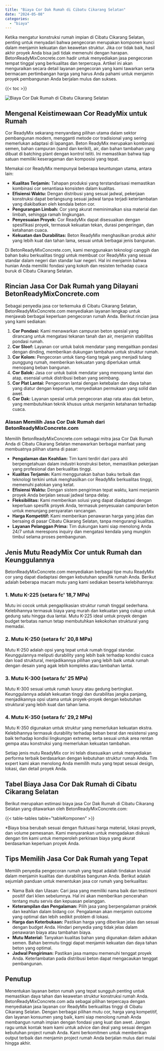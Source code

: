 ```yaml
---
title: "Biaya Cor Dak Rumah di Cibatu Cikarang Selatan"
date: "2024-05-08"
categories: 
  - "biaya"
---
```


Ketika mengatur konstruksi rumah impian di Cibatu Cikarang Selatan, penting untuk menyadari bahwa pengecoran merupakan komponen kunci dalam menjamin kekuatan dan keawetan struktur. Jika cor tidak baik, hasil akhir proyek Anda bisa jadi tidak memenuhi dengan harapan. BetonReadyMixConcrete.com hadir untuk menyediakan jasa pengecoran tempat tinggal yang berkualitas dan terpercaya. Artikel ini akan menguraikan secara detail layanan pengecoran yang kami tawarkan serta bermacam pertimbangan harga yang harus Anda pahami untuk menjamin proyek pembangunan Anda berjalan mulus dan sukses.

{{< toc >}}

![Biaya Cor Dak Rumah di Cibatu Cikarang Selatan](https://betoncor8.github.io/cor/harga-beton-readymix-concrete%20(40).png)

## Mengenal Keistimewaan Cor ReadyMix untuk Rumah

Cor ReadyMix sekarang menyandang pilihan utama dalam sektor pembangunan modern, mengganti metode cor tradisional yang sering memerlukan adaptasi di lapangan. Beton ReadyMix merupakan kombinasi semen, bahan campuran (sand dan kerikil), air, dan bahan tambahan yang dibuat di batching plant dengan kontrol teliti. Ini memastikan bahwa tiap satuan memiliki keseragaman dan komposisi yang tepat.

Memakai cor ReadyMix mempunyai beberapa keuntungan utama, antara lain:

- **Kualitas Terjamin:** Tahapan produksi yang terstandarisasi memastikan kombinasi cor senantiasa konsisten dalam kualitas.
- **Efisiensi Waktu:** Dengan distribusi yang sesuai jadwal, pekerjaan konstruksi dapat berlangsung sesuai jadwal tanpa terjadi keterlambatan yang diakibatkan oleh kendala beton cor.
- **Pengurangan Limbah:** Cor yang akurat meminimalkan sisa material dan limbah, sehingga ramah lingkungan.
- **Penyesuaian Proyek:** Cor ReadyMix dapat disesuaikan dengan spesifikasi proyek, termasuk kekuatan tekan, durasi pengeringan, dan ketahanan cuaca.
- **Kekuatan dan Durabilitas:** Beton ReadyMix menghasilkan produk akhir yang lebih kuat dan tahan lama, sesuai untuk berbagai jenis bangunan.

Di BetonReadyMixConcrete.com, kami menggunakan teknologi canggih dan bahan baku berkualitas tinggi untuk membuat cor ReadyMix yang sesuai standar dalam negeri dan standar luar negeri. Hal ini menjamin bahwa hunian Anda memiliki fondasi yang kokoh dan resisten terhadap cuaca buruk di Cibatu Cikarang Selatan.

## Rincian Jasa Cor Dak Rumah yang Dilayani BetonReadyMixConcrete.com

Sebagai penyedia jasa cor terkemuka di Cibatu Cikarang Selatan, BetonReadyMixConcrete.com menyediakan layanan lengkap untuk menjawab berbagai keperluan pengecoran rumah Anda. Berikut rincian jasa yang kami sediakan:

1. **Cor Pondasi:** Kami menawarkan campuran beton spesial yang dirancang untuk mengatasi tekanan tanah dan air, menjamin stabilitas pondasi rumah.
2. **Cor Sloof:** Layanan cor untuk balok mendatar yang mengaitkan pondasi dengan dinding, memberikan dukungan tambahan untuk struktur rumah.
3. **Cor Kolom:** Pengecoran untuk tiang-tiang tegak yang menjadi tulang punggung rumah, memberikan kekuatan yang diperlukan untuk menopang beban bangunan.
4. **Cor Balok:** Jasa cor untuk balok mendatar yang menopang lantai dan atap, esensial untuk distribusi beban yang seimbang.
5. **Cor Plat Lantai:** Pengecoran lantai dengan ketebalan dan daya tahan yang diatur dengan keperluan, menyediakan permukaan yang solid dan awet.
6. **Cor Dak:** Layanan spesial untuk pengecoran atap rata atau dak beton, yang membutuhkan teknik khusus untuk menjamin ketahanan terhadap cuaca.

### Alasan Memilih Jasa Cor Dak Rumah dari BetonReadyMixConcrete.com

Memilih BetonReadyMixConcrete.com sebagai mitra jasa Cor Dak Rumah Anda di Cibatu Cikarang Selatan menawarkan berbagai manfaat yang membuatnya pilihan utama di pasar:

- **Pengalaman dan Keahlian:** Tim kami terdiri dari para ahli berpengetahuan dalam industri konstruksi beton, memastikan pekerjaan yang profesional dan berkualitas tinggi.
- **Kualitas Terjamin:** Kami menggunakan bahan baku terbaik dan teknologi terkini untuk menghasilkan cor ReadyMix berkualitas tinggi, memenuhi patokan yang ketat.
- **Efisiensi Waktu:** Dengan sistem pengiriman tepat waktu, kami menjamin proyek Anda berjalan sesuai jadwal tanpa delay.
- **Fleksibilitas:** Kami memberikan solusi yang dapat diadaptasi dengan keperluan spesifik proyek Anda, termasuk penyesuaian campuran beton untuk menunjang persyaratan rancangan.
- **Harga Kompetitif:** Kami memberikan penawaran harga yang jelas dan bersaing di pasar Cibatu Cikarang Selatan, tanpa mengurangi kualitas.
- **Layanan Pelanggan Prima:** Tim dukungan kami siap menolong Anda 24/7 untuk merespons inquiry dan mengatasi kendala yang mungkin timbul selama proses pembangunan.

## Jenis Mutu ReadyMix Cor untuk Rumah dan Keunggulannya

BetonReadyMixConcrete.com menyediakan berbagai tipe mutu ReadyMix cor yang dapat diadaptasi dengan kebutuhan spesifik rumah Anda. Berikut adalah beberapa macam mutu yang kami sediakan beserta kelebihannya:

### 1\. Mutu K-225 (setara fc' 18,7 MPa)

Mutu ini cocok untuk pengaplikasian struktur rumah tinggal sederhana. Kelebihannya termasuk biaya yang murah dan kekuatan yang cukup untuk gedung satu hingga dua lantai. Mutu K-225 ideal untuk proyek dengan budget terbatas namun tetap membutuhkan kekokohan struktural yang memadai.

### 2\. Mutu K-250 (setara fc' 20,8 MPa)

Mutu K-250 adalah opsi yang tepat untuk rumah tinggal standar. Keunggulannya meliputi durability yang lebih baik terhadap kondisi cuaca dan load struktural, menjadikannya pilihan yang lebih baik untuk rumah dengan desain yang agak lebih kompleks atau tambahan lantai.

### 3\. Mutu K-300 (setara fc' 25 MPa)

Mutu K-300 sesuai untuk rumah luxury atau gedung bertingkat. Keunggulannya adalah kekuatan tinggi dan durabilitas jangka panjang, menjadikannya opsi utama untuk proyek-proyek dengan kebutuhan struktural yang lebih kuat dan tahan lama.

### 4\. Mutu K-350 (setara fc' 29,2 MPa)

Mutu K-350 digunakan untuk struktur yang memerlukan kekuatan ekstra. Kelebihannya termasuk durability terhadap beban berat dan resistensi yang baik terhadap kondisi lingkungan extreme, serta sesuai untuk area rentan gempa atau konstruksi yang memerlukan kekuatan tambahan.

Setiap jenis mutu ReadyMix cor ini telah disesuaikan untuk menyediakan performa terbaik berdasarkan dengan kebutuhan struktur rumah Anda. Tim expert kami akan menolong Anda memilih mutu yang tepat sesuai design, lokasi, dan detail proyek Anda.

## Tabel Biaya Jasa Cor Dak Rumah di Cibatu Cikarang Selatan

Berikut merupakan estimasi biaya jasa Cor Dak Rumah di Cibatu Cikarang Selatan yang ditawarkan oleh BetonReadyMixConcrete.com:

{{< table-tables table="tableKomponen" >}}

\*Biaya bisa berubah sesuai dengan fluktuasi harga material, lokasi proyek, dan volume pemesanan. Kami menyarankan untuk mengadakan diskusi dengan tim kami untuk memperoleh perkiraan biaya yang akurat berdasarkan keperluan proyek Anda.

## Tips Memilih Jasa Cor Dak Rumah yang Tepat

Memilih penyedia pengecoran rumah yang tepat adalah tindakan krusial dalam menjamin kualitas dan durabilitas bangunan Anda. Berikut adalah sejumlah panduan untuk menentukan jasa cor rumah yang berkualitas:

- Nama Baik dan Ulasan: Cari jasa yang memiliki nama baik dan testimoni positif dari klien sebelumnya. Hal ini akan memberikan pencerahan tentang mutu servis dan kepuasan pelanggan.
- **Keterampilan dan Pengalaman:** Pilih jasa yang berpengalaman praktek dan keahlian dalam bidang cor. Pengalaman akan menjamin outcome yang optimal dan lebih sedikit problem di lokasi.
- **Harga dan Keterbukaan:** Pastikan harga yang diberikan jelas dan sesuai dengan budget Anda. Hindari penyedia yang tidak jelas dalam penawaran biaya atau tambahan biaya.
- **Mutu Material:** Tanyakan kualitas bahan yang digunakan dalam adukan semen. Bahan bermutu tinggi dapat menjamin kekuatan dan daya tahan beton yang optimal.
- **Jadwal Pengiriman:** Pastikan jasa mampu memenuhi tenggat proyek Anda. Keterlambatan pada distribusi beton dapat mengacaukan tenggat pembangunan.

## Penutup

Menentukan layanan beton rumah yang tepat sungguh penting untuk memastikan daya tahan dan keawetan struktur konstruksi rumah Anda. BetonReadyMixConcrete.com ada sebagai pilihan terpercaya dengan menyediakan jasa layanan cor ReadyMix berkualitas tinggi di Cibatu Cikarang Selatan. Dengan berbagai pilihan mutu cor, harga yang kompetitif, dan layanan konsumen yang baik, kami siap menolong rumah Anda membangun rumah impian dengan fondasi yang kuat dan awet. Jangan ragu untuk kontak team kami untuk advice dan deal yang sesuai dengan kebutuhan project rumah Anda. Kami berkomitmen untuk memberikan output terbaik dan menjamin project rumah Anda berjalan mulus dari mulai hingga akhir.
